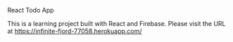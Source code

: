 React Todo App  

This is a learning project built with React and Firebase.  Please visit the URL at  https://infinite-fjord-77058.herokuapp.com/
